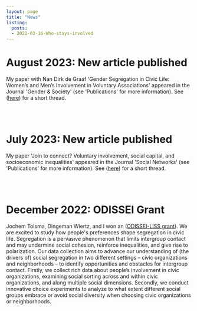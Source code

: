 ```yaml
---
layout: page
title: "News"
listing:
  posts:
  - 2022-03-16-Who-stays-involved
---
```


# August 2023: New article published

My paper with Nan Dirk de Graaf 'Gender Segregation in Civic Life: Women’s and Men’s Involvement in Voluntary Associations' appeared in the Journal 'Gender & Society' (see 'Publications' for more information). See ([here](https://twitter.com/Kasimir_D/status/1701564405979263452)) for a short thread. 

<br/><br/>

# July 2023: New article published

My paper 'Join to connect? Voluntary involvement, social capital, and socioeconomic inequalities' appeared in the Journal 'Social Networks' (see 'Publications' for more information). See ([here](https://twitter.com/Kasimir_D/status/1684191337329856512)) for a short thread. 

<br/><br/>

# December 2022: ODISSEI Grant

Jochem Tolsma, Dingeman Wiertz, and I won an ([ODISSEI-LISS grant](https://odissei-data.nl/en/2022/12/liss-grants-2022-announcement/)). We are excited to study how people's preferences shape segregation in civic life.
Segregation is a pervasive phenomenon that limits intergroup contact and may undermine social cohesion, reinforce inequalities, and give rise to polarization. Our data collection aims to advance our understanding of (the drivers of) social segregation in two different settings – civic organizations and neighborhoods – to identify opportunities and obstacles for intergroup contact. Firstly, we collect rich data about people’s involvement in civic organizations, examining social sorting across and within civic organizations, and along multiple social dimensions. Secondly, we conduct innovative choice experiments to analyze to what extent different social groups embrace or avoid social diversity when choosing civic organizations or neighborhoods.

<br/><br/>
